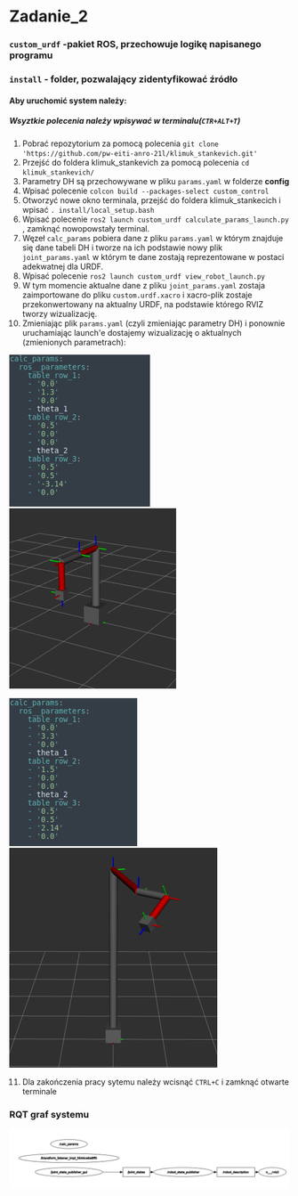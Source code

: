 # Zadanie_2

### `custom_urdf` -pakiet ROS, przechowuje logikę napisanego programu
### `install` - folder, pozwalający zidentyfikować źródło
#### Aby uruchomić system należy:
##### Wsyztkie polecenia należy wpisywać w terminalu(`CTR+ALT+T`)
1. Pobrać repozytorium za pomocą polecenia `git clone 'https://github.com/pw-eiti-anro-21l/klimuk_stankevich.git'`
2. Przejść do foldera klimuk_stankevich za pomocą polecenia `cd klimuk_stankevich/`
3. Parametry DH są przechowywane w pliku `params.yaml` w folderze **config**
4. Wpisać polecenie `colcon build --packages-select custom_control`
5. Otworzyć nowe okno terminala, przejść do foldera klimuk_stankecich i wpisać `. install/local_setup.bash `
6. Wpisać polecenie `ros2 launch custom_urdf calculate_params_launch.py `, zamknąć nowopowstały terminal.
7. Węzeł `calc_params` pobiera dane z pliku `params.yaml` w którym znajduje się dane tabeli DH i tworze na ich podstawie nowy plik `joint_params.yaml` w którym te dane zostają reprezentowane w postaci adekwatnej dla URDF.
8. Wpisać polecenie `ros2 launch custom_urdf view_robot_launch.py `
9. W tym momencie aktualne dane z pliku `joint_params.yaml` zostaja zaimportowane do pliku `custom.urdf.xacro` i xacro-plik zostaje przekonwertowany na aktualny URDF, na podstawie którego RVIZ tworzy wizualizację.
10. Zmieniając plik `params.yaml` (czyli zmieniając parametry DH) i ponownie uruchamiając launch'e dostajemy wizualizację o aktualnych (zmienionych parametrach):

![dh1](./images/DH1.png) ![rviz1](./images/RVIZ1.png)
 
![dh2](./images/DH2.png) ![rviz2](./images/RVIZ2.png)

11. Dla zakończenia pracy sytemu należy wcisnąć `CTRL+C` i zamknąć otwarte terminale



### RQT graf systemu 
![rqt graph](./images/ANRO_zadanie2.png)
